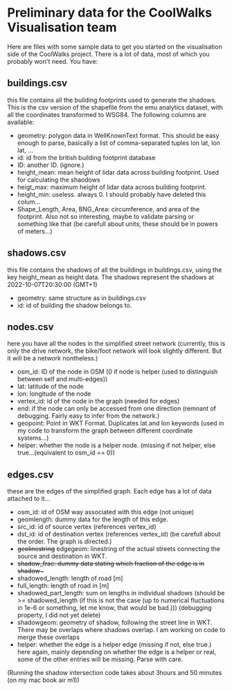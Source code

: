 # Preliminary data for the CoolWalks Visualisation team

Here are files with some sample data to get you started on the visualisation side of the CoolWalks project. There is a lot of data, most of which you probably won't need.
You have:
## buildings.csv
this file contains all the building footprints used to generate the shadows. This is the csv version of the shapefile from the emu analytics dataset, with all the coordinates transformed to WSG84.
The following columns are available:
- geometry: polygon data in WellKnownText format. This should be easy enough to parse, basically a list of comma-separated tuples lon lat, lon lat, ...
- id: id from the british building footprint database
- ID: another ID. (ignore.)
- height_mean: mean height of lidar data across building footprint. Used for calculating the shaodows
- heigt_max: maximum height of lidar data across building footprint.
- height_min: useless. always 0. I should probably have deleted this colum...
- Shape_Length, Area, BNG_Area: circumference, and area of the footprint. Also not so interesting, maybe to validate parsing or something like that (be carefull about units, these should be in powers of meters...)

## shadows.csv
this file contains the shadows of all the buildings in buildings.csv, using the key height_mean as height data. The shadows represent the shadows at 2022-10-07T20:30:00 (GMT+1)
- geometry: same structure as in buildings.csv
- id: id of building the shadow belongs to.


## nodes.csv
here you have all the nodes in the simplified street network (currently, this is only the drive network, the bike/foot network will look slightly different. But it will be a network nontheless.)
- osm_id: ID of the node in OSM (0 if node is helper (used to distinguish between self and multi-edges))
- lat: latitude of the node
- lon: longitude of the node
- vertex_id: id of the node in the graph (needed for edges)
- end: if the node can only be accessed from one direction (remnant of debugging. Fairly easy to infer from the network.)
- geopoint: Point in WKT Format. Duplicates lat and lon keywords (used in my code to transform the graph between different coordinate systems...)
- helper: whether the node is a helper node. (missing if not helper, else true...(equivalent to osm_id == 0))

## edges.csv
these are the edges of the simplified graph. Each edge has a lot of data attached to it...
- osm_id: id of OSM way associated with this edge (not unique)
- geomlength: dummy data for the length of this edge.
- src_id: id of source vertex (references vertex_id)
- dst_id: id of destination vertex (references vertex_id) (be carefull about the order. The graph is directed.)
- ~~geolinestring~~ edgegeom: linestring of the actual streets connecting the source and destination in WKT.
- ~~shadow_frac: dummy data stating which fraction of the edge is in shadow~~~
- shadowed_length: length of road [m]
- full_length: length of road in [m]
- shadowed_part_length: sum on lengths in individual shadows (should be >= shadowed_length (if this is not the case (up to numerical fluctuations in 1e-6 or something, let me know, that would be bad.))) (debugging property, I did not yet delete)
- shadowgeom: geometry of shadow, following the street line in WKT. There may be overlaps where shadows overlap. I am working on code to merge these overlaps
- helper: whether the edge is a helper edge (missing if not, else true.)
here again, mainly depending on whether the edge is a helper or real, some of the other entries will be missing. Parse with care.

(Running the shadow intersection code takes about 3hours and 50 minutes (on my mac book air m1))